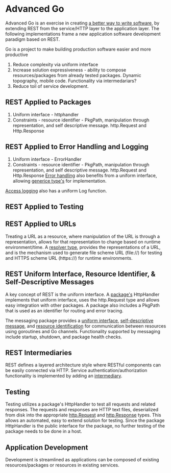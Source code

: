 # Advanced Go

Advanced Go is an exercise in creating [a better way to write software][robpike], by extending REST from the service/HTTP layer to the application layer. The following implementations frame a new application software development paradigm based on REST. 

Go is a project to make building production software easier and more productive

1. Reduce complexity via uniform interface
2. Increase solution expressiveness - ability to compose resources/packages from already tested packages. Dynamic topography, mobile code. Functionality via intermedariars?
3. Reduce toil of service development.
 
## REST Applied to Packages
1. Uniform interface - httphandler
2. Constraints - resource identifier - PkgPath, manipulation through representation, and self descriptive message. http.Request and Http.Response


## REST Applied to Error Handling and Logging
1. Uniform interface - ErrorHandler
2. Constraints - resource identifier - PkgPath, manipulation through representation, and self descriptive message. http.Request and Http.Response
[Error handling][errorhandler] also benefits from a uniform interface, allowing [generice type's][loghandler] for implementation. 

[Access logging][logger] also has a uniform Log function.  

## REST Applied to Testing

## REST Applied to URLs
Treating a URL as a resource, where manipulation of the URL is through a representation, allows for that representation to change based on runtime environment/time. A [resolver type][resolver], provides the representations of a URL, and is the mechanism used to generate file scheme URL (file://) for testing and HTTPS scheme URL (https://) for runtime environments.


## REST Uniform Interface, Resource Identifier, & Self-Descriptive Messages
A key concept of REST is the uniform interface. A [package's][domainservice] HttpHandler implements that uniform interface, uses the http.Request type and allows easy integration with other packages. A package also includes a PkgPath that is used as an identifier for routing and error tracing.

The messaging package provides a [uniform interface][msgsend], [self-descriptive message][msgcore], and [resource identification][msgcore] for communication between resources using goroutines and Go channels. Functionality supported by messaging include startup, shutdown, and package health checks.



## REST Intermediaries
REST defines a layered architecture style where RESTful components can be easily connected via HTTP. Service authentication/authorization functionality is implemented by adding an [intermediary][intermediary].


## Testing
Testing utilizes a package's HttpHandler to test all requests and related responses. The requests and responses are HTTP text files, deserialized from disk into the appropriate [http.Request][httprequest] and [http.Response][httpresponse] types. This allows an automated, easy to extend solution for testing. Since the package HttpHandler is the public interface for the package, no further testing of the package needs to be done in a host.  

## Application Development
Development is streamlined as applications can be composed of existing resources/packages or resources in existing services. 

[robpike]: <https://thenewstack.io/golang-co-creator-rob-pike-what-go-got-right-and-wrong>
[errorhandler]: <https://pkg.go.dev/github.com/advanced-go/core/runtime#ErrorHandler>
[loghandler]: <https://pkg.go.dev/github.com/advanced-go/core/runtime#Log>
[msgcore]: <https://pkg.go.dev/github.com/advanced-go/core/messaging#Message>
[msgsend]: <https://pkg.go.dev/github.com/advanced-go/core/messaging#SendFunc>
[domainservice]: <https://pkg.go.dev/github.com/advanced-go/example-domain/service>
[logger]: <https://pkg.go.dev/github.com/advanced-go/core/access#Log>
[intermediary]: <https://pkg.go.dev/github.com/advanced-go/core/host#ServeHTTPFunc>
[httprequest]: <https://pkg.go.dev/net/http#Request>
[httpresponse]: <https://pkg.go.dev/net/http#Response>
[resolver]: <https://pkg.go.dev/github.com/advanced-go/core/uri#Resolver>

<!--
### Hi there 👋


**advanced-go/advanced-go** is a ✨ _special_ ✨ repository because its `README.md` (this file) appears on your GitHub profile.

Here are some ideas to get you started:

- 🔭 I’m currently working on ...
- 🌱 I’m currently learning ...
- 👯 I’m looking to collaborate on ...
- 🤔 I’m looking for help with ...
- 💬 Ask me about ...
- 📫 How to reach me: ...
- 😄 Pronouns: ...
- ⚡ Fun fact: ...
-->
